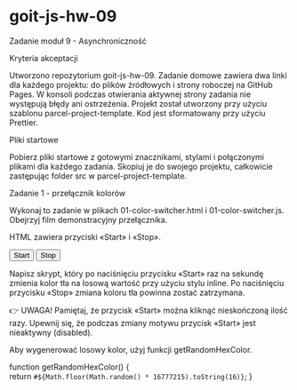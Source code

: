 # goit-js-hw-09
Zadanie moduł 9 - Asynchroniczność

Kryteria akceptacji

Utworzono repozytorium goit-js-hw-09.
Zadanie domowe zawiera dwa linki dla każdego projektu: do plików źródłowych i strony roboczej na GitHub Pages.
W konsoli podczas otwierania aktywnej strony zadania nie występują błędy ani ostrzeżenia.
Projekt został utworzony przy użyciu szablonu parcel-project-template.
Kod jest sformatowany przy użyciu Prettier.


Pliki startowe

Pobierz pliki startowe z gotowymi znacznikami, stylami i połączonymi plikami dla każdego zadania. Skopiuj je do swojego projektu, całkowicie zastępując folder src w parcel-project-template.



Zadanie 1 - przełącznik kolorów

Wykonaj to zadanie w plikach 01-color-switcher.html і 01-color-switcher.js. Obejrzyj film demonstracyjny przełącznika.







HTML zawiera przyciski «Start» і «Stop».

<button type="button" data-start>Start</button>
<button type="button" data-stop>Stop</button>




Napisz skrypt, który po naciśnięciu przycisku «Start» raz na sekundę zmienia kolor tła <body> na losową wartość przy użyciu stylu inline. Po naciśnięciu przycisku «Stop» zmiana koloru tła powinna zostać zatrzymana.



👉 UWAGA!
Pamiętaj, że przycisk «Start» można kliknąć nieskończoną ilość razy. Upewnij się, że podczas zmiany motywu przycisk «Start» jest nieaktywny (disabled).


Aby wygenerować losowy kolor, użyj funkcji getRandomHexColor.



function getRandomHexColor() {  
return `#${Math.floor(Math.random() * 16777215).toString(16)}`;
}